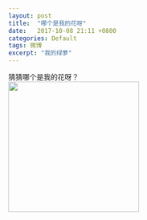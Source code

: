 ```yaml
---
layout: post
title:  "哪个是我的花呀"
date:   2017-10-08 21:11 +0800
categories: Default
tags: 微博
excerpt: "我的绿萝"
---
```


猜猜哪个是我的花呀？  
<img src="https://p.pstatp.com/origin/fef30000a9305ee3c647" width="260" >